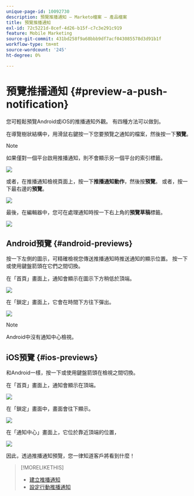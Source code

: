 ```yaml
---
unique-page-id: 10092730
description: 預覽推播通知 — Marketo檔案 — 產品檔案
title: 預覽推播通知
exl-id: 72c5221d-8cef-4d26-b15f-c7c3e291c919
feature: Mobile Marketing
source-git-commit: 431bd258f9a68bbb9df7acf043085578d3d91b1f
workflow-type: tm+mt
source-wordcount: '245'
ht-degree: 0%

---
```


# 預覽推播通知 {#preview-a-push-notification}

您可輕鬆預覽Android或iOS的推播通知外觀。 有四種方法可以做到。

在導覽樹狀結構中，用滑鼠右鍵按一下您要預覽之通知的檔案，然後按一下&#x200B;**預覽**。

>[!NOTE]
>
>如果僅對一個平台啟用推播通知，則不會顯示另一個平台的索引標籤。

![](assets/image2015-9-4-9-3a52-3a27.png)

或者，在推播通知檢視頁面上，按一下&#x200B;**推播通知動作**，然後按&#x200B;**預覽**。 或者，按一下最右邊的&#x200B;**預覽**。

![](assets/image2015-9-4-10-3a53-3a28.png)

最後，在編輯器中，您可在處理通知時按一下右上角的&#x200B;**預覽草稿**&#x200B;標籤。

![](assets/image2015-9-14-15-3a55-3a26.png)

## Android預覽 {#android-previews}

按一下左側的圖示，可精確檢視您傳送推播通知時推送通知的顯示位置。 按一下或使用鍵盤箭頭在它們之間切換。

在「首頁」畫面上，通知會顯示在圖示下方稍低於頂端。

![](assets/image2015-9-17-16-3a57-3a0.png)

在「鎖定」畫面上，它會在時間下方往下彈出。

![](assets/image2015-9-17-16-3a58-3a47.png)

>[!NOTE]
>
>Android中沒有通知中心檢視。

## iOS預覽 {#ios-previews}

和Android一樣，按一下或使用鍵盤箭頭在檢視之間切換。

在「首頁」畫面上，通知會顯示在頂端。

![](assets/image2015-9-17-17-3a0-3a28.png)

在「鎖定」畫面中，畫面會往下顯示。

![](assets/image2015-9-17-17-3a2-3a1.png)

在「通知中心」畫面上，它位於靠近頂端的位置，

![](assets/image2015-9-17-17-3a3-3a15.png)

因此，透過推播通知預覽，您一律知道客戶將看到什麼！

>[!MORELIKETHIS]
>
>* [建立推播通知](/help/marketo/product-docs/mobile-marketing/push-notifications/create-a-push-notification.md)
>* [設定行動推播通知](/help/marketo/product-docs/mobile-marketing/push-notifications/configure-mobile-push-notification.md)
